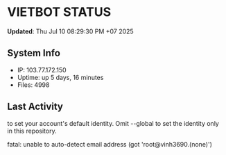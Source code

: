 # VIETBOT STATUS
**Updated**: Thu Jul 10 08:29:30 PM +07 2025

## System Info
- IP: 103.77.172.150
- Uptime: up 5 days, 16 minutes
- Files: 4998

## Last Activity

to set your account's default identity.
Omit --global to set the identity only in this repository.

fatal: unable to auto-detect email address (got 'root@vinh3690.(none)')
